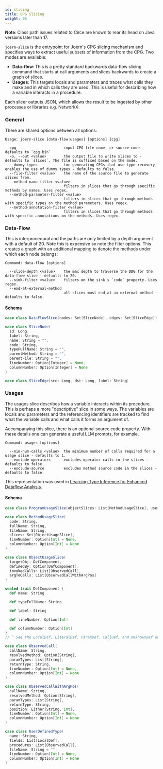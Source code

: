 ```yaml
---
id: slicing
title: CPG Slicing
weight: 95
---
```


**Note**: Class path issues related to Circe are known to rear its head on Java versions later 
than 17.

`joern-slice` is the entrypoint for Joern's CPG slicing mechanism and specifies ways to extract
useful subsets of information from the CPG. Two modes are available:

* **Data-flow**: This is a pretty standard backwards data-flow slicing command that starts at call
arguments and slices backwards to create a graph of slices.
* **Usages**: This targets locals and parameters and traces what calls they make and in which calls
they are used. This is useful for describing how a variable interacts in a procedure.

Each slicer outputs JSON, which allows the result to be ingested by other processes or libraries
e.g. NetworkX.

### General

There are shared options between all options:

```
Usage: joern-slice [data-flow|usages] [options] [cpg]

  cpg                      input CPG file name, or source code - defaults to `cpg.bin`
  -o, --out <value>        the output file to write slices to - defaults to `slices`. The file is suffixed based on the mode.
  --dummy-types            for generating CPGs that use type recovery, enables the use of dummy types - defaults to false.
  --file-filter <value>    the name of the source file to generate slices from.
  --method-name-filter <value>
                           filters in slices that go through specific methods by names. Uses regex.
  --method-parameter-filter <value>
                           filters in slices that go through methods with specific types on the method parameters. Uses regex.
  --method-annotation-filter <value>
                           filters in slices that go through methods with specific annotations on the methods. Uses regex.
```

### Data-Flow

This is interprocedural and the paths are only limited by a depth argument with a default of 20.
Note this is expensive so note the filter options. This creates a graph with an additional mapping
to denote the methods under which each node belongs:

```
Command: data-flow [options]

  --slice-depth <value>    the max depth to traverse the DDG for the data-flow slice - defaults to 20.
  --sink-filter <value>    filters on the sink's `code` property. Uses regex.
  --end-at-external-method
                           all slices must end at an external method - defaults to false.
```

#### Schema

```scala
case class DataFlowSlice(nodes: Set[SliceNode], edges: Set[SliceEdge])

case class SliceNode(
  id: Long,
  label: String,
  name: String = "",
  code: String,
  typeFullName: String = "",
  parentMethod: String = "",
  parentFile: String = "",
  lineNumber: Option[Integer] = None,
  columnNumber: Option[Integer] = None
)

case class SliceEdge(src: Long, dst: Long, label: String)
```

### Usages

The usages slice describes how a variable interacts within its procedure. This is perhaps a more "descriptive" slice
in some ways. The variables are locals and parameters and the referencing identifiers are tracked to find what the
variable calls and what calls it forms an argument of.

Accompanying this slice, there is an optional source code property. With these details one can generate a useful LLM
prompts, for example.

```
Command: usages [options]

  --min-num-calls <value>  the minimum number of calls required for a usage slice - defaults to 1.
  --exclude-operators      excludes operator calls in the slices - defaults to false.
  --exclude-source         excludes method source code in the slices - defaults to false.
```

This representation was used in 
[Learning Type Inference for Enhanced Dataflow Analysis](https://arxiv.org/pdf/2310.00673.pdf).

#### Schema

```scala
case class ProgramUsageSlice(objectSlices: List[MethodUsageSlice], userDefinedTypes: List[UserDefinedType])

case class MethodUsageSlice(
  code: String,
  fullName: String,
  fileName: String,
  slices: Set[ObjectUsageSlice],
  lineNumber: Option[Int] = None,
  columnNumber: Option[Int] = None
)

case class ObjectUsageSlice(
  targetObj: DefComponent,
  definedBy: Option[DefComponent],
  invokedCalls: List[ObservedCall],
  argToCalls: List[ObservedCallWithArgPos]
)

sealed trait DefComponent {
  def name: String

  def typeFullName: String

  def label: String

  def lineNumber: Option[Int]

  def columnNumber: Option[Int]
}
// ^ See the LocalDef, LiteralDef, ParamDef, CallDef, and UnknownDef under `io.joern.dataflowengineoss.slicing.package`

case class ObservedCall(
  callName: String,
  resolvedMethod: Option[String],
  paramTypes: List[String],
  returnType: String,
  lineNumber: Option[Int] = None,
  columnNumber: Option[Int] = None
)

case class ObservedCallWithArgPos(
  callName: String,
  resolvedMethod: Option[String],
  paramTypes: List[String],
  returnType: String,
  position: Either[String, Int],
  lineNumber: Option[Int] = None,
  columnNumber: Option[Int] = None
)

case class UserDefinedType(
  name: String,
  fields: List[LocalDef],
  procedures: List[ObservedCall],
  fileName: String = "",
  lineNumber: Option[Int] = None,
  columnNumber: Option[Int] = None
)
```
